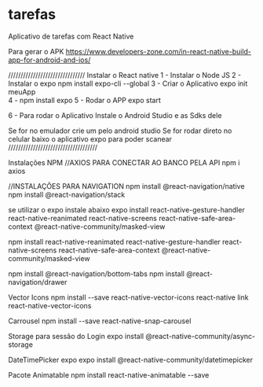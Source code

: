 # tarefas
Aplicativo de tarefas com React Native 

Para gerar o APK
https://www.developers-zone.com/in-react-native-build-app-for-android-and-ios/

///////////////////////////////
Instalar o React native 
1 - Instalar o Node JS
2 - Instalar o expo   npm install expo-cli --global
3 - Criar o Aplicativo   expo init meuApp  
4 - npm install expo
5 - Rodar o APP  expo start

6 - Para rodar o Aplicativo 
Instale o Android Studio e as Sdks dele

Se for no emulador crie um pelo android studio
Se for rodar direto no celular baixo o aplicativo expo para poder scanear
////////////////////////////////////


Instalações NPM 
//AXIOS PARA CONECTAR AO BANCO PELA API
npm i axios

//INSTALAÇÕES PARA NAVIGATION
npm install @react-navigation/native
npm install @react-navigation/stack

se utilizar o expo instale abaixo
expo install react-native-gesture-handler react-native-reanimated react-native-screens react-native-safe-area-context @react-native-community/masked-view

npm install react-native-reanimated react-native-gesture-handler react-native-screens react-native-safe-area-context @react-native-community/masked-view

npm install @react-navigation/bottom-tabs
npm install @react-navigation/drawer


Vector Icons
npm install --save react-native-vector-icons
react-native link react-native-vector-icons


Carrousel
npm install --save react-native-snap-carousel


Storage para sessão do Login
expo install @react-native-community/async-storage

DateTimePicker expo
expo install @react-native-community/datetimepicker

Pacote Animatable
npm install react-native-animatable --save
